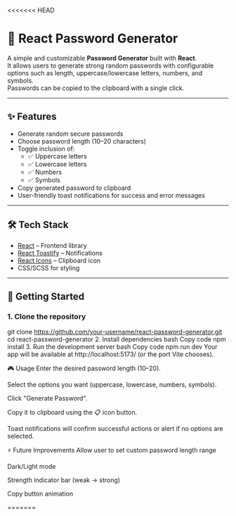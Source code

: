 <<<<<<< HEAD
# 🔐 React Password Generator

A simple and customizable **Password Generator** built with **React**.  
It allows users to generate strong random passwords with configurable options such as length, uppercase/lowercase letters, numbers, and symbols.  
Passwords can be copied to the clipboard with a single click.

---

## ✨ Features

- Generate random secure passwords
- Choose password length (10–20 characters)
- Toggle inclusion of:
  - ✅ Uppercase letters  
  - ✅ Lowercase letters  
  - ✅ Numbers  
  - ✅ Symbols  
- Copy generated password to clipboard
- User-friendly toast notifications for success and error messages

---

## 🛠️ Tech Stack

- [React](https://react.dev/) – Frontend library  
- [React Toastify](https://fkhadra.github.io/react-toastify/) – Notifications  
- [React Icons](https://react-icons.github.io/react-icons/) – Clipboard icon  
- CSS/SCSS for styling  

---

## 🚀 Getting Started

### 1. Clone the repository

git clone https://github.com/your-username/react-password-generator.git
cd react-password-generator
2. Install dependencies
bash
Copy code
npm install
3. Run the development server
bash
Copy code
npm run dev
Your app will be available at http://localhost:5173/ (or the port Vite chooses).

🎮 Usage
Enter the desired password length (10–20).

Select the options you want (uppercase, lowercase, numbers, symbols).

Click "Generate Password".

Copy it to clipboard using the 📋 icon button.

Toast notifications will confirm successful actions or alert if no options are selected.

⚡ Future Improvements
Allow user to set custom password length range

Dark/Light mode

Strength indicator bar (weak → strong)

Copy button animation

=======

